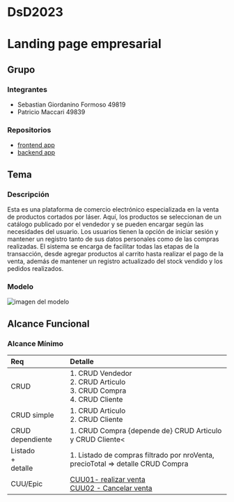 # DsD2023
# Landing page empresarial

## Grupo
### Integrantes
* Sebastian Giordanino Formoso                 	49819
* Patricio Maccari                             	49839

### Repositorios
* [frontend app](https://github.com/PA7OOK/GPR-project.git)
* [backend app](https://github.com/PA7OOK/GPR-project-back.git)


## Tema
### Descripción
Esta es una plataforma de comercio electrónico especializada en la venta de productos cortados por láser. Aquí, los productos se seleccionan de un catálogo publicado por el vendedor y se pueden encargar según las necesidades del usuario. Los usuarios tienen la opción de iniciar sesión y mantener un registro tanto de sus datos personales como de las compras realizadas. El sistema se encarga de facilitar todas las etapas de la transacción, desde agregar productos al carrito hasta realizar el pago de la venta, además de mantener un registro actualizado del stock vendido y los pedidos realizados.


### Modelo
![imagen del modelo](https://github.com/sebasgiorda/DsD2023/assets/84205560/3af77ab4-e160-4f42-8077-dabad192a8d7)

## Alcance Funcional 

### Alcance Mínimo

|Req|Detalle|
|:-|:-|
|CRUD |1. CRUD Vendedor<br>2. CRUD Articulo<br>3. CRUD Compra<br>4. CRUD Cliente|
|CRUD simple|1. CRUD Articulo<br> 2. CRUD Cliente|
|CRUD dependiente|1. CRUD Compra {depende de} CRUD  Articulo y CRUD  Cliente<|
|Listado<br>+<br>detalle| 1. Listado de compras filtrado por nroVenta, precioTotal => detalle CRUD Compra<br>|
|CUU/Epic|[CUU01- realizar venta](https://github.com/sebasgiorda/CUU1/blob/a38ab6e2a2a60549cfc512270e09a3cd38eda8f5/README.md)<br>[CUU02 - Cancelar venta](https://github.com/sebasgiorda/CUU2/blob/e34a5e36e860e7def805fb3e8f5f56ebcb012363/README.md)|
